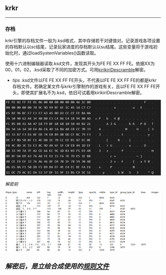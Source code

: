 ## krkr

---

### 存档

krkr引擎的存档文件一般为.ksd格式，其中存储若干对键值对。记录游戏各项设置的存档默认以sc结尾，记录玩家进度的存档默认以su结尾。这些变量将于游戏初始化时，通过loadSystemVariables()函数读取。

使用十六进制编辑器读取.ksd文件，发现其开头为FE FE XX FF FE。依据XX为00，01，02，.ksd采取了不同的加密方式。可用[kirikiriDescramble](/工具/KirikiriDescrambler.md)解密。

  + *tips*
  .ksd文件以FE FE XX FF FE开头，不代表以FE FE XX FF FE的都是krkr存档文件。若确定某文件与krkr引擎制作的游戏有关，且以FE FE XX FF FE开头，即使其扩展名不为.ksd，依旧可试着用kirikiriDescramble解密。  

  ![image](/asset/krkr/解密前.png)

  *解密前*

  ![image](/asset/krkr/解密后.png)

  *解密后，是立绘合成使用的[规则文件](/概念/规则文件.md)*
---